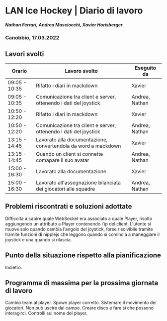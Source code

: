 # LAN Ice Hockey | Diario di lavoro
##### Nathan Ferrari, Andrea Masciocchi, Xavier Horisberger
### Canobbio, 17.03.2022

## Lavori svolti

| Orario | Lavoro svolto | Eseguito da |
|-|-|-|
| 09:05 - 10:35 | Rifatto i diari in mackdown  | Xavier |
| 09:05 - 10:35 | Comunicazione tra client e server, ottenendo i dati del joystick | Andrea, Nathan |
| 10:50 - 12:20 | Rifatto i diari in mackdown | Xavier |
| 10:50 - 12:20 | Comunicazione tra client e server, ottenendo i dati del joystick | Andrea, Nathan |
| 13:15 - 14:45 | Lavorato alla documentazione, convertendola da word a mackdown | Xavier |
| 13:15 - 14:45 | Quando un client si connette comapare il suo avatar | Andrea, Nathan |
| 15:00 - 16:30 | Lavorato alla documentazione | Xavier |
| 15:00 - 16:30 | Lavorato all'assegnazione bilanciata dei giocatori alle squadre | Andrea, Nathan |

##  Problemi riscontrati e soluzioni adottate
Difficoltà a capire quale WebSocket era associato a quale Player, risolto aggiungendo un attributo a Player contenendo l'ip del client.
L'utente si muove solo quando cambia l'angolo del joystick, forse risolvibile tramite tramite funzioni di nipplejs che leggono quando si comincia a maneggiare il joystick e una quando si rilascia.

##  Punto della situazione rispetto alla pianificazione
Indietro.

## Programma di massima per la prossima giornata di lavoro
Cambio team al player. Spown player corretto. Sistemare il movimento dei giocatori. Non può uscire dal campo. Creare disco e fare si che possono interagirci. Controlli sul nome del player.
